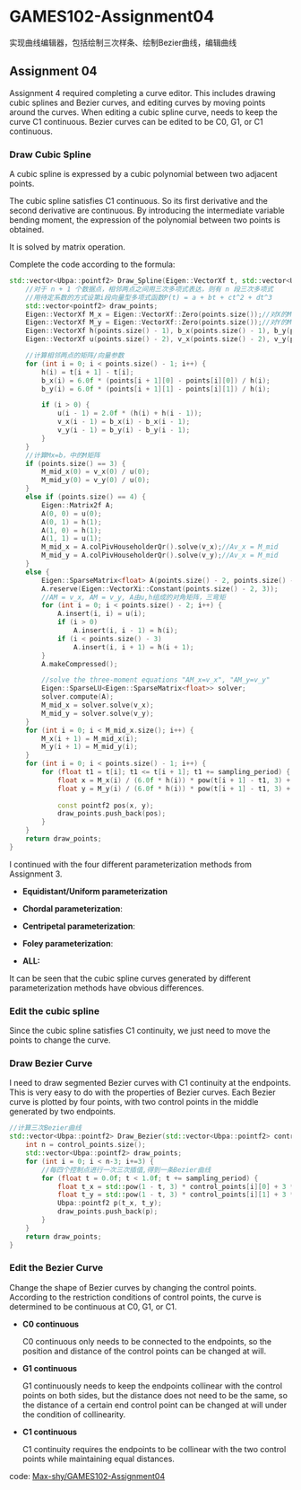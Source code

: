 # GAMES102-Assignment04
实现曲线编辑器，包括绘制三次样条、绘制Bezier曲线，编辑曲线

## Assignment 04

Assignment 4 required completing a curve editor. This includes drawing cubic splines and Bezier curves, and editing curves by moving points around the curves.  When editing a cubic spline curve, needs to keep the curve C1 continuous. Bezier curves can be edited to be C0, G1, or C1 continuous. 

### Draw Cubic Spline

A cubic spline is expressed by a cubic polynomial between two adjacent points. 


The cubic spline satisfies C1 continuous. So its first derivative and the second derivative are continuous. By introducing the intermediate variable bending moment, the expression of the polynomial between two points is obtained.


It is solved by matrix operation.


Complete the code according to the formula:

```CPP
std::vector<Ubpa::pointf2> Draw_Spline(Eigen::VectorXf t, std::vector<Ubpa::pointf2> points, float sampling_period) {
	//对于 n + 1 个数据点，相邻两点之间用三次多项式表达，则有 n 段三次多项式
	//用待定系数的方式设第i段向量型多项式函数P(t) = a + bt + ct^2 + dt^3
	std::vector<pointf2> draw_points;
	Eigen::VectorXf M_x = Eigen::VectorXf::Zero(points.size());//对X的M矩阵
	Eigen::VectorXf M_y = Eigen::VectorXf::Zero(points.size());//对Y的M矩阵
	Eigen::VectorXf h(points.size() - 1), b_x(points.size() - 1), b_y(points.size() - 1);//参数向量b
	Eigen::VectorXf u(points.size() - 2), v_x(points.size() - 2), v_y(points.size() - 2), M_mid_x(points.size() - 2), M_mid_y(points.size() - 2);

	//计算相邻两点的矩阵/向量参数
	for (int i = 0; i < points.size() - 1; i++) {
		h(i) = t[i + 1] - t[i];
		b_x(i) = 6.0f * (points[i + 1][0] - points[i][0]) / h(i);
		b_y(i) = 6.0f * (points[i + 1][1] - points[i][1]) / h(i);

		if (i > 0) {
			u(i - 1) = 2.0f * (h(i) + h(i - 1));
			v_x(i - 1) = b_x(i) - b_x(i - 1);
			v_y(i - 1) = b_y(i) - b_y(i - 1);
		}
	}
	//计算Mx=b，中的M矩阵
	if (points.size() == 3) {
		M_mid_x(0) = v_x(0) / u(0);
		M_mid_y(0) = v_y(0) / u(0);
	}
	else if (points.size() == 4) {
		Eigen::Matrix2f A;
		A(0, 0) = u(0);
		A(0, 1) = h(1);
		A(1, 0) = h(1);
		A(1, 1) = u(1);
		M_mid_x = A.colPivHouseholderQr().solve(v_x);//Av_x = M_mid
		M_mid_y = A.colPivHouseholderQr().solve(v_y);//Av_x = M_mid
	}
	else {
		Eigen::SparseMatrix<float> A(points.size() - 2, points.size() - 2);
		A.reserve(Eigen::VectorXi::Constant(points.size() - 2, 3));
		//AM = v_x, AM = v_y, A由u,h组成的对角矩阵，三弯矩
		for (int i = 0; i < points.size() - 2; i++) {
			A.insert(i, i) = u(i);
			if (i > 0)
				A.insert(i, i - 1) = h(i);
			if (i < points.size() - 3)
				A.insert(i, i + 1) = h(i + 1);
		}
		A.makeCompressed();

		//solve the three-moment equations "AM_x=v_x", "AM_y=v_y"
		Eigen::SparseLU<Eigen::SparseMatrix<float>> solver;
		solver.compute(A);
		M_mid_x = solver.solve(v_x);
		M_mid_y = solver.solve(v_y);
	}
	for (int i = 0; i < M_mid_x.size(); i++) {
		M_x(i + 1) = M_mid_x(i);
		M_y(i + 1) = M_mid_y(i);
	}
	for (int i = 0; i < points.size() - 1; i++) {
		for (float t1 = t[i]; t1 <= t[i + 1]; t1 += sampling_period) {
			float x = M_x(i) / (6.0f * h(i)) * pow(t[i + 1] - t1, 3) + M_x(i + 1) / (6.0f * h(i)) * pow(t1 - t[i], 3) + (points[i + 1][0] / h(i) - M_x(i + 1) * h(i) / 6.0f) * (t1 - t[i]) + (points[i][0] / h(i) - M_x(i) * h(i) / 6.0f) * (t[i + 1] - t1);
			float y = M_y(i) / (6.0f * h(i)) * pow(t[i + 1] - t1, 3) + M_y(i + 1) / (6.0f * h(i)) * pow(t1 - t[i], 3) + (points[i + 1][1] / h(i) - M_y(i + 1) * h(i) / 6.0f) * (t1 - t[i]) + (points[i][1] / h(i) - M_y(i) * h(i) / 6.0f) * (t[i + 1] - t1);
			
			const pointf2 pos(x, y);
			draw_points.push_back(pos);
		}
	}
	return draw_points;
}
```



I continued with the four different parameterization methods from Assignment 3. 

- **Equidistant/Uniform parameterization**


- **Chordal parameterization**:

- **Centripetal parameterization**:

- **Foley parameterization**:

- **ALL:**


It can be seen that the cubic spline curves generated by different parameterization methods have obvious differences. 



### Edit the cubic spline

Since the cubic spline satisfies C1 continuity, we just need to move the points to change the curve.


### Draw Bezier Curve

I need to draw segmented Bezier curves with C1 continuity at the endpoints. This is very easy to do with the properties of Bezier curves. Each Bezier curve is plotted by four points, with two control points in the middle generated by two endpoints.


```CPP
//计算三次Bezier曲线
std::vector<Ubpa::pointf2> Draw_Bezier(std::vector<Ubpa::pointf2> control_points, float sampling_period) {
	int n = control_points.size();
	std::vector<Ubpa::pointf2> draw_points;
	for (int i = 0; i < n-3; i+=3) {
		//每四个控制点进行一次三次插值,得到一条Bezier曲线
		for (float t = 0.0f; t < 1.0f; t += sampling_period) {
			float t_x = std::pow(1 - t, 3) * control_points[i][0] + 3 * t * std::pow(1 - t, 2) * control_points[i + 1][0] + 3 * std::pow(t, 2) * (1 - t) * control_points[i + 2][0] + std::pow(t, 3) * control_points[i + 3][0];
			float t_y = std::pow(1 - t, 3) * control_points[i][1] + 3 * t * std::pow(1 - t, 2) * control_points[i + 1][1] + 3 * std::pow(t, 2) * (1 - t) * control_points[i + 2][1] + std::pow(t, 3) * control_points[i + 3][1];
			Ubpa::pointf2 p(t_x, t_y);
			draw_points.push_back(p);
		}
	}
	return draw_points;
}
```

### Edit the Bezier Curve

Change the shape of Bezier curves by changing the control points.  According to the restriction conditions of control points, the curve is determined to be continuous at C0, G1, or C1. 

- **C0 continuous** 


  C0 continuous only needs to be connected to the endpoints, so the position and distance of the control points can be changed at will.



- **G1 continuous**


  G1 continuously needs to keep the endpoints collinear with the control points on both sides, but the distance does not need to be the same, so the distance of a certain end control point can be changed at will under the condition of collinearity. 



- **C1 continuous**

  C1 continuity requires the endpoints to be collinear with the two control points while maintaining equal distances.

code: [Max-shy/GAMES102-Assignment04](https://github.com/Max-shy/GAMES102-Assignment04)
